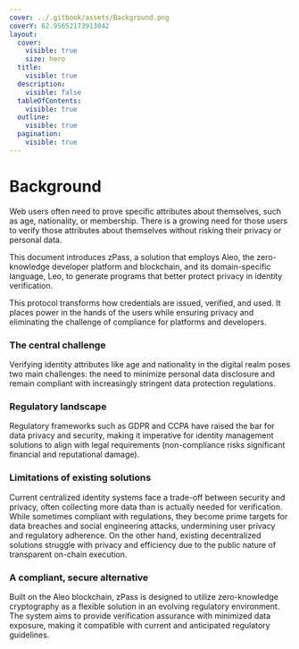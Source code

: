 ```yaml
---
cover: ../.gitbook/assets/Background.png
coverY: 62.95652173913042
layout:
  cover:
    visible: true
    size: hero
  title:
    visible: true
  description:
    visible: false
  tableOfContents:
    visible: true
  outline:
    visible: true
  pagination:
    visible: true
---
```


# Background

Web users often need to prove specific attributes about themselves, such as age, nationality, or membership. There is a growing need for those users to verify those attributes about themselves without risking their privacy or personal data.

This document introduces zPass, a solution that employs Aleo, the zero-knowledge developer platform and blockchain, and its domain-specific language, Leo, to generate programs that better protect privacy in identity verification.

This protocol transforms how credentials are issued, verified, and used. It places power in the hands of the users while ensuring privacy and eliminating the challenge of compliance for platforms and developers.

### **The central challenge**

Verifying identity attributes like age and nationality in the digital realm poses two main challenges: the need to minimize personal data disclosure and remain compliant with increasingly stringent data protection regulations.

### **Regulatory landscape**

Regulatory frameworks such as GDPR and CCPA have raised the bar for data privacy and security, making it imperative for identity management solutions to align with legal requirements (non-compliance risks significant financial and reputational damage).

### **Limitations of existing solutions**

Current centralized identity systems face a trade-off between security and privacy, often collecting more data than is actually needed for verification. While sometimes compliant with regulations, they become prime targets for data breaches and social engineering attacks, undermining user privacy and regulatory adherence. On the other hand, existing decentralized solutions struggle with privacy and efficiency due to the public nature of transparent on-chain execution.

### **A compliant, secure alternative**

Built on the Aleo blockchain, zPass is designed to utilize zero-knowledge cryptography as a flexible solution in an evolving regulatory environment. The system aims to provide verification assurance with minimized data exposure, making it compatible with current and anticipated regulatory guidelines.
